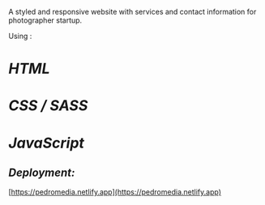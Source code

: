 A styled and responsive website with services and contact information for photographer startup.

Using :

# _HTML_

# _CSS / SASS_

# _JavaScript_

## _Deployment:_

[https://pedromedia.netlify.app](https://pedromedia.netlify.app)
